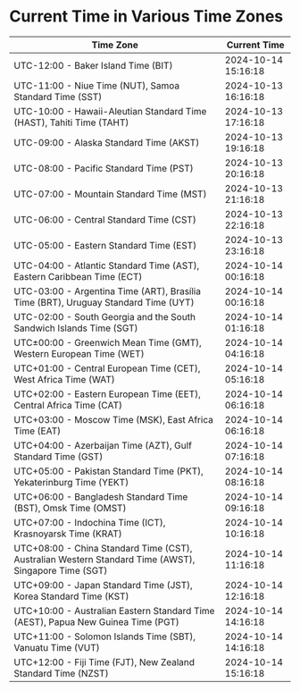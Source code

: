 # Current Time in Various Time Zones

| Time Zone | Current Time |
|-----------|--------------|
| UTC-12:00 - Baker Island Time (BIT) | 2024-10-14 15:16:18 |
| UTC-11:00 - Niue Time (NUT), Samoa Standard Time (SST) | 2024-10-13 16:16:18 |
| UTC-10:00 - Hawaii-Aleutian Standard Time (HAST), Tahiti Time (TAHT) | 2024-10-13 17:16:18 |
| UTC-09:00 - Alaska Standard Time (AKST) | 2024-10-13 19:16:18 |
| UTC-08:00 - Pacific Standard Time (PST) | 2024-10-13 20:16:18 |
| UTC-07:00 - Mountain Standard Time (MST) | 2024-10-13 21:16:18 |
| UTC-06:00 - Central Standard Time (CST) | 2024-10-13 22:16:18 |
| UTC-05:00 - Eastern Standard Time (EST) | 2024-10-13 23:16:18 |
| UTC-04:00 - Atlantic Standard Time (AST), Eastern Caribbean Time (ECT) | 2024-10-14 00:16:18 |
| UTC-03:00 - Argentina Time (ART), Brasília Time (BRT), Uruguay Standard Time (UYT) | 2024-10-14 00:16:18 |
| UTC-02:00 - South Georgia and the South Sandwich Islands Time (SGT) | 2024-10-14 01:16:18 |
| UTC±00:00 - Greenwich Mean Time (GMT), Western European Time (WET) | 2024-10-14 04:16:18 |
| UTC+01:00 - Central European Time (CET), West Africa Time (WAT) | 2024-10-14 05:16:18 |
| UTC+02:00 - Eastern European Time (EET), Central Africa Time (CAT) | 2024-10-14 06:16:18 |
| UTC+03:00 - Moscow Time (MSK), East Africa Time (EAT) | 2024-10-14 06:16:18 |
| UTC+04:00 - Azerbaijan Time (AZT), Gulf Standard Time (GST) | 2024-10-14 07:16:18 |
| UTC+05:00 - Pakistan Standard Time (PKT), Yekaterinburg Time (YEKT) | 2024-10-14 08:16:18 |
| UTC+06:00 - Bangladesh Standard Time (BST), Omsk Time (OMST) | 2024-10-14 09:16:18 |
| UTC+07:00 - Indochina Time (ICT), Krasnoyarsk Time (KRAT) | 2024-10-14 10:16:18 |
| UTC+08:00 - China Standard Time (CST), Australian Western Standard Time (AWST), Singapore Time (SGT) | 2024-10-14 11:16:18 |
| UTC+09:00 - Japan Standard Time (JST), Korea Standard Time (KST) | 2024-10-14 12:16:18 |
| UTC+10:00 - Australian Eastern Standard Time (AEST), Papua New Guinea Time (PGT) | 2024-10-14 14:16:18 |
| UTC+11:00 - Solomon Islands Time (SBT), Vanuatu Time (VUT) | 2024-10-14 14:16:18 |
| UTC+12:00 - Fiji Time (FJT), New Zealand Standard Time (NZST) | 2024-10-14 15:16:18 |
